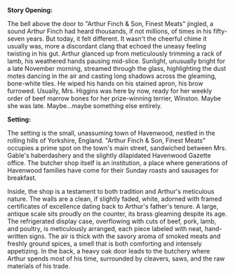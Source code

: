 **Story Opening:**

The bell above the door to "Arthur Finch & Son, Finest Meats" jingled, a sound Arthur Finch had heard thousands, if not millions, of times in his fifty-seven years. But today, it felt different. It wasn't the cheerful chime it usually was, more a discordant clang that echoed the uneasy feeling twisting in his gut. Arthur glanced up from meticulously trimming a rack of lamb, his weathered hands pausing mid-slice. Sunlight, unusually bright for a late November morning, streamed through the glass, highlighting the dust motes dancing in the air and casting long shadows across the gleaming, bone-white tiles. He wiped his hands on his stained apron, his brow furrowed. Usually, Mrs. Higgins was here by now, ready for her weekly order of beef marrow bones for her prize-winning terrier, Winston. Maybe she was late. Maybe...maybe something else entirely.

**Setting:**

The setting is the small, unassuming town of Havenwood, nestled in the rolling hills of Yorkshire, England. "Arthur Finch & Son, Finest Meats" occupies a prime spot on the town's main street, sandwiched between Mrs. Gable's haberdashery and the slightly dilapidated Havenwood Gazette office. The butcher shop itself is an institution, a place where generations of Havenwood families have come for their Sunday roasts and sausages for breakfast.

Inside, the shop is a testament to both tradition and Arthur's meticulous nature. The walls are a clean, if slightly faded, white, adorned with framed certificates of excellence dating back to Arthur's father's tenure. A large, antique scale sits proudly on the counter, its brass gleaming despite its age. The refrigerated display case, overflowing with cuts of beef, pork, lamb, and poultry, is meticulously arranged, each piece labeled with neat, hand-written signs. The air is thick with the savory aroma of smoked meats and freshly ground spices, a smell that is both comforting and intensely appetizing. In the back, a heavy oak door leads to the butchery where Arthur spends most of his time, surrounded by cleavers, saws, and the raw materials of his trade.
